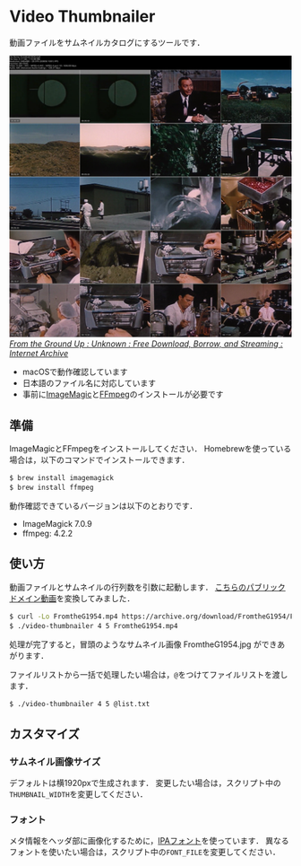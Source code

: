 # Video Thumbnailer

動画ファイルをサムネイルカタログにするツールです．

![](FromtheG1954.jpg) 
<cite> [From the Ground Up : Unknown : Free Download, Borrow, and Streaming : Internet Archive](https://archive.org/details/FromtheG1954)</cite>

* macOSで動作確認しています
* 日本語のファイル名に対応しています
* 事前に[ImageMagic](https://imagemagick.org/index.php)と[FFmpeg](https://ffmpeg.org/)のインストールが必要です

## 準備

ImageMagicとFFmpegをインストールしてください．
Homebrewを使っている場合は，以下のコマンドでインストールできます．

```bash
$ brew install imagemagick
$ brew install ffmpeg
```

動作確認できているバージョンは以下のとおりです．

* ImageMagick 7.0.9
* ffmpeg: 4.2.2

## 使い方

動画ファイルとサムネイルの行列数を引数に起動します．
[こちらのパブリックドメイン動画](https://archive.org/details/FromtheG1954)を変換してみました．

```bash
$ curl -Lo FromtheG1954.mp4 https://archive.org/download/FromtheG1954/FromtheG1954.mp4
$ ./video-thumbnailer 4 5 FromtheG1954.mp4
```

処理が完了すると，冒頭のようなサムネイル画像 FromtheG1954.jpg ができあがります．

ファイルリストから一括で処理したい場合は，`@`をつけてファイルリストを渡します．

```bash
$ ./video-thumbnailer 4 5 @list.txt
```

## カスタマイズ

### サムネイル画像サイズ

デフォルトは横1920pxで生成されます．
変更したい場合は，スクリプト中の`THUMBNAIL_WIDTH`を変更してください．

### フォント

メタ情報をヘッダ部に画像化するために，[IPAフォント](https://ipafont.ipa.go.jp/old/ipafont/download.html)を使っています．
異なるフォントを使いたい場合は，スクリプト中の`FONT_FILE`を変更してください．

